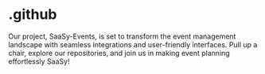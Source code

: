 # .github
Our project, SaaSy-Events, is set to transform the event management landscape with seamless integrations and user-friendly interfaces. Pull up a chair, explore our repositories, and join us in making event planning effortlessly SaaSy!
